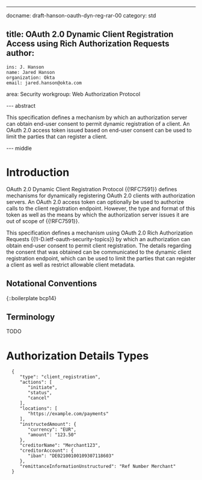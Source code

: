 ---
docname: draft-hanson-oauth-dyn-reg-rar-00
category: std

title: OAuth 2.0 Dynamic Client Registration Access using Rich Authorization Requests
author:
  -
    ins: J. Hanson
    name: Jared Hanson
    organization: Okta
    email: jared.hanson@okta.com

area: Security
workgroup: Web Authorization Protocol

--- abstract

This specification defines a mechanism by which an authorization server can
obtain end-user consent to permit dynamic registration of a client.  An OAuth
2.0 access token issued based on end-user consent can be used to limit the
parties that can register a client.

--- middle

# Introduction

OAuth 2.0 Dynamic Client Registration Protocol {{!RFC7591}} defines mechanisms
for dynamically registering OAuth 2.0 clients with authorization servers.  An
OAuth 2.0 access token can optionally be used to authorize calls to the client
registration endpoint.  However, the type and format of this token as well as
the means by which the authorization server issues it are out of scope of
{{!RFC7591}}.

This specification defines a mechanism using OAuth 2.0 Rich Authorization
Requests {{!I-D.ietf-oauth-security-topics}} by which an authorization can
obtain end-user consent to permit client registration.  The details regarding
the consent that was obtained can be communicated to the dynamic client
registration endpoint, which can be used to limit the parties that can register
a client as well as restrict allowable client metadata.

## Notational Conventions

{::boilerplate bcp14}

## Terminology

TODO

# Authorization Details Types

~~~~~~~~~~
  {
     "type": "client_registration",
     "actions": [
        "initiate",
        "status",
        "cancel"
     ],
     "locations": [
        "https://example.com/payments"
     ],
     "instructedAmount": {
        "currency": "EUR",
        "amount": "123.50"
     },
     "creditorName": "Merchant123",
     "creditorAccount": {
        "iban": "DE02100100109307118603"
     },
     "remittanceInformationUnstructured": "Ref Number Merchant"
  }
~~~~~~~~~~
